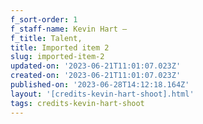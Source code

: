 ```yaml
---
f_sort-order: 1
f_staff-name: Kevin Hart –
f_title: Talent,
title: Imported item 2
slug: imported-item-2
updated-on: '2023-06-21T11:01:07.023Z'
created-on: '2023-06-21T11:01:07.023Z'
published-on: '2023-06-28T14:12:18.164Z'
layout: '[credits-kevin-hart-shoot].html'
tags: credits-kevin-hart-shoot
---
```



